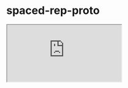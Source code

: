# spaced-rep-proto

<iframe src="https://etsu365-my.sharepoint.com/:w:/g/personal/buchananjd2_etsu_edu/EX7wBmFoYWRMshNKQDo4MIcBwE1vdGV5x5m490V39_4exw?e=5Kp0oH" />
